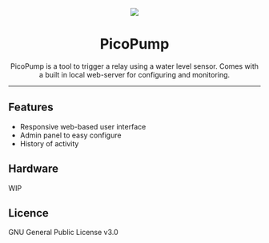 <div align="center">

![](https://static.drebollo.dev/PicoPump/pp_120x120.png)

# PicoPump
PicoPump is a tool to trigger a relay using a water level sensor. Comes with a built in local web-server for configuring and monitoring.

----
<div align="left">

## Features

- Responsive web-based user interface
- Admin panel to easy configure
- History of activity


## Hardware

WIP 

    
## Licence
GNU General Public License v3.0

